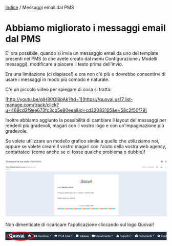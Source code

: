 
[Indice](index.html) / Messaggi email dal PMS

# **Abbiamo migliorato i messaggi email dal PMS**
 
E' ora possibile, quando si invia un messaggio email da uno dei template presenti nel PMS (o che avete creato dal menu Configurazione / Modelli messaggi), modificare a piacere il testo prima dell'invio.  
  
Era una limitazione (ci dispiace!) e ora non c'è più e dovrebbe consentirvi di usare i messaggi in modo più comodo e naturale.  
  
C'è un piccolo video per spiegare di cosa si tratta:  
  
[http://youtu.be/gIH80Ol8pAk?hd=1](https://quovai.us17.list-manage.com/track/click?u=469cd2f9ee673fc3cb5e90eea&id=cd32083105&e=58c2f50f79)  
  
Inoltre abbiamo aggiunto la possibilità di cambiare il layout dei messaggi per renderli più gradevoli, magari con il vostro logo e con un'impaginazione più gradevole.       
  
Se volete utilizzare un modello grafico simile a quello che utilizziamo noi, oppure se volete creare il vostro magari con l'aiuto della vostra web agency, contattateci (come anche se ci fosse qualche problema o dubbio)!  

![](images/messaggi-miglioramento-001.png)  

Non dimenticate di ricaricare l'applicazione cliccando sul logo Quovai!  

![](images/messaggi-miglioramento-002.png)  